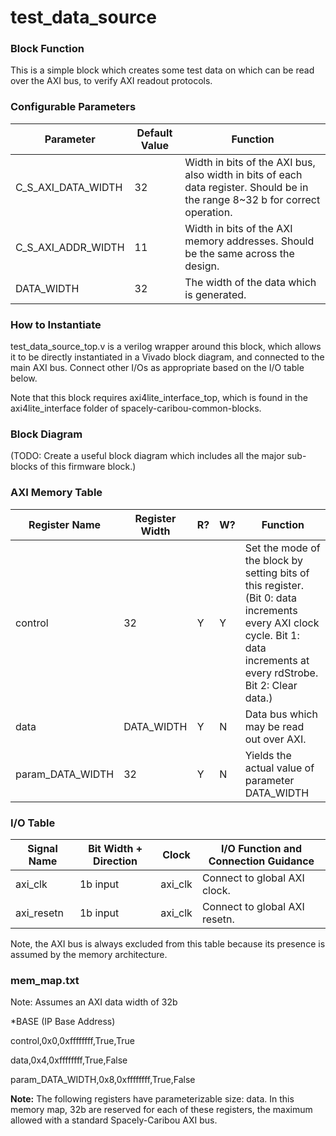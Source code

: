 # test_data_source

### Block Function
This is a simple block which creates some test data on which can be read over the AXI bus, to verify AXI readout protocols. 

### Configurable Parameters

| Parameter     | Default Value	          | Function  |
| ------------- | ----------------------- | ------- |
| C_S_AXI_DATA_WIDTH        | 32    | Width in bits of the AXI bus, also width in bits of each data register. Should be in the range 8~32 b for correct operation. |
| C_S_AXI_ADDR_WIDTH        | 11    | Width in bits of the AXI memory addresses. Should be the same across the design. | 
|DATA_WIDTH | 32 | The width of the data which is generated. |


### How to Instantiate
test_data_source_top.v is a verilog wrapper around this block, which allows it to be directly instantiated in a Vivado block diagram, and connected to the main AXI bus. Connect other I/Os as appropriate based on the I/O table below.

Note that this block requires axi4lite_interface_top, which is found in the axi4lite_interface folder of spacely-caribou-common-blocks.


### Block Diagram
(TODO: Create a useful block diagram which includes all the major sub-blocks of this firmware block.)

### AXI Memory Table 

| Register Name       | Register Width            | R?   | W?   | Function                             |
| -------------       | -------------------- | ---- | ---- | ------------------------------------ |
|control | 32 | Y | Y | Set the mode of the block by setting bits of this register. (Bit 0: data increments every AXI clock cycle. Bit 1: data increments at every rdStrobe. Bit 2: Clear data.) |
|data | DATA_WIDTH | Y | N | Data bus which may be read out over AXI. |
|param_DATA_WIDTH | 32 | Y | N | Yields the actual value of parameter DATA_WIDTH |



### I/O Table 

| Signal Name       | Bit Width + Direction          | Clock   | I/O Function and Connection Guidance |
| -------------     | ------------------------------ | ------- | ------------------------------------ |
|axi_clk| 1b input | axi_clk | Connect to global AXI clock.|
|axi_resetn| 1b input | axi_clk | Connect to global AXI resetn.|



Note, the AXI bus is always excluded from this table because its presence is assumed by the memory architecture.

### mem_map.txt

Note: Assumes an AXI data width of 32b

*BASE (IP Base Address)

control,0x0,0xffffffff,True,True

data,0x4,0xffffffff,True,False

param_DATA_WIDTH,0x8,0xffffffff,True,False

**Note:** The following registers have parameterizable size: data.  In this memory map, 32b are reserved for each of these registers, the maximum allowed with a standard Spacely-Caribou AXI bus.

